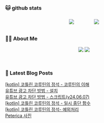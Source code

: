 
###  🐱 github stats  

<div id="main" align="center">
    <img src="https://github-readme-stats.vercel.app/api?username=peterica&count_private=true&show_icons=true&theme=radical"
        style="height: auto; margin-left: 20px; margin-right: 20px; padding: 10px;"/>
    <img src="https://github-readme-stats.vercel.app/api/top-langs/?username=peterica&layout=compact"   
        style="height: auto; margin-left: 20px; margin-right: 20px; padding: 10px;"/>
</div>

###  💁‍♀️ About Me  
<p align="center">
    <a href="https://peterica.tistory.com/"><img src="https://img.shields.io/badge/Blog-FF5722?style=flat-square&logo=Blogger&logoColor=white"/></a>
    <a href="mailto:ilovefran.ofm@gmail.com"><img src="https://img.shields.io/badge/Gmail-d14836?style=flat-square&logo=Gmail&logoColor=white&link=ilovefran.ofm@gmail.com"/></a>
</p>

<br>

### 📕 Latest Blog Posts   

<a href ="https://peterica.tistory.com/678"> [kotlin] 코틀린 코루틴의 정석 - 코루틴의 이해 </a> <br><a href ="https://peterica.tistory.com/683"> 유튜브 광고 차단 방법 - 설치 </a> <br><a href ="https://peterica.tistory.com/682"> 유튜브 광고 차단 방법 - 스크립트(v24.06.07) </a> <br><a href ="https://peterica.tistory.com/677"> [kotlin] 코틀린 코루틴의 정석 - 일시 중단 함수 </a> <br><a href ="https://peterica.tistory.com/676"> [kotlin] 코틀린 코루틴의 정석- 예외처리 </a> <br><a href ="https://peterica.tistory.com/680"> Peterica 사진 </a> <br>
